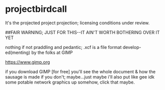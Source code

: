 # projectbirdcall
It's the projected project projection; licensing conditions under review.

##FAIR WARNING; JUST FOR THIS--IT AIN'T WORTH BOTHERING OVER IT YET

nothing if not praddling and pedantic;
.xcf is a file format develop-ed(menting) by the folks at GIMP  

https://www.gimp.org

if you download GIMP [for free] you'll see the whole document & how the sausage is made
if you don't; maybe...just maybe i'll also put like gee idk some potable network graphics up somehow, click that maybe.

